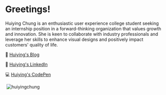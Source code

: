 
<!--
**HuiYingChung/HuiYingChung** is a ✨ _special_ ✨ repository because its `README.md` (this file) appears on your GitHub profile.

Here are some ideas to get you started:

- 🔭 I’m currently working on ...
- 🌱 I’m currently learning ...
- 👯 I’m looking to collaborate on ...
- 🤔 I’m looking for help with ...
- 💬 Ask me about ...
- 📫 How to reach me: ...
- 😄 Pronouns: ...
- ⚡ Fun fact: ...
### Hi there 👋
-->

# Greetings!

Huiying Chung is an enthusiastic user experience college student seeking an internship position in a forward-thinking organization that values growth and innovation. She is keen to collaborate with industry professionals and leverage her skills to enhance visual designs and positively impact customers' quality of life.

<p>&#128240;&nbsp;<a href="https://freexeme.blogspot.com/" target="_blank">Huiying's Blog</a></p>
<p>&#128105;&nbsp;<a href="https://www.linkedin.com/in/huiying-chung-013057a0/" target="_blank">Huiying's LinkedIn</a></p>
<p>&#128187;&nbsp;<a href="https://codepen.io/HuiYingChung/" target="_blank">Huiying's CodePen</a></p>


<p>&nbsp;<img align="center" src="https://github-readme-stats.vercel.app/api?username=huiyingchung&show_icons=true&locale=en" alt="huiyingchung" /></p>
